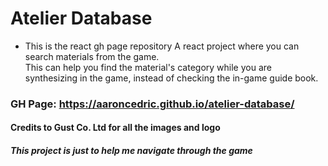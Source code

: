 # Atelier Database  
* This is the react gh page repository
A react project where you can search materials from the game.  
This can help you find the material's category while you are synthesizing in the game, instead of checking the in-game guide book.  
  
### GH Page: https://aaroncedric.github.io/atelier-database/  
  
#### Credits to Gust Co. Ltd for all the images and logo  
##### This project is just to help me navigate through the game
